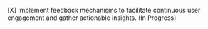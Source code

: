 [X] Implement feedback mechanisms to facilitate continuous user engagement and gather actionable insights. (In Progress)